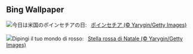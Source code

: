 ## Bing Wallpaper
![](https://www.bing.com/th?id=OHR.Poinsettia_JA-JP0391640145_UHD.jpg&w=1000)今日は米国のポインセチアの日:&nbsp;&ensp;[ポインセチア (© Yarygin/Getty Images)](https://www.bing.com/th?id=OHR.Poinsettia_JA-JP0391640145_UHD.jpg)
<br><br/>
![](https://www.bing.com/th?id=OHR.Poinsettia_IT-IT8682059998_UHD.jpg&w=1000)Dipingi il tuo mondo di rosso:&nbsp;&ensp;[Stella rossa di Natale (© Yarygin/Getty Images)](https://www.bing.com/th?id=OHR.Poinsettia_IT-IT8682059998_UHD.jpg)
<br><br/>
